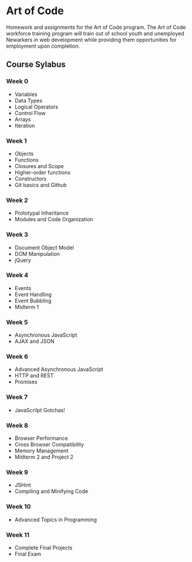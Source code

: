 # Art of Code
Homework and assignments for the Art of Code program. The Art of Code workforce training program will train out of school youth and unemployed Newarkers in web development while providing them opportunities for employment upon completion.

## Course Sylabus

### Week 0
* Variables
* Data Types
* Logical Operators
* Control Flow
* Arrays
* Iteration

### Week 1
* Objects
* Functions
* Closures and Scope
* Higher-order functions
* Constructors
* Git basics and Github

### Week 2
* Prototypal Inheritance
* Modules and Code Organization

### Week 3
* Document Object Model
* DOM Manipulation
* jQuery

### Week 4
* Events
* Event Handling
* Event Bubbling
* Midterm 1

### Week 5
* Asynchronous JavaScript
* AJAX and JSON

### Week 6
* Advanced Asynchronous JavaScript
* HTTP and REST
* Promises

### Week 7
* JavaScrilpt Gotchas!

### Week 8
* Browser Performance
* Cross Browser Compatibility
* Memory Management
* Midterm 2 and Project 2

### Week 9
* JSHint
* Compiling and Minifying Code

### Week 10
* Advanced Topics in Programming

### Week 11
* Complete Final Projects
* Final Exam
